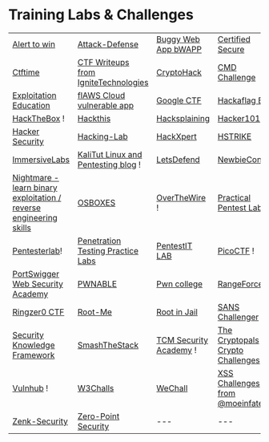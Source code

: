 # Training Labs & Challenges



|                                                                                                       |                                                                                                       |                                                        |                                                                                                   |
| ----------------------------------------------------------------------------------------------------- | ----------------------------------------------------------------------------------------------------- | ------------------------------------------------------ | ------------------------------------------------------------------------------------------------- |
| [Alert to win](https://alf.nu/alert1)                                                                 | [Attack-Defense](https://attackdefense.com/)                                                          | [Buggy Web App bWAPP](http://itsecgames.com)           | [Certified Secure](https://www.certifiedsecure.com)                                               |
| [Ctftime](https://ctftime.org/)                                                                       | [CTF Writeups from IgniteTechnologies](https://github.com/Ignitetechnologies/HackTheBox-CTF-Writeups) | [CryptoHack](https://cryptohack.org/)                  | [CMD Challenge](https://cmdchallenge.com/)                                                        |
| [Exploitation Education](https://exploit.education/)                                                  | [flAWS Cloud vulnerable app](http://flaws.cloud/)                                                     | [Google CTF](https://capturetheflag.withgoogle.com/)   | [Hackaflag BR](https://hackaflag.com.br/)                                                         |
| [HackTheBox](https://www.hackthebox.com/) !                                                           | [Hackthis](https://www.hackthis.co.uk/)                                                               | [Hacksplaining](https://www.hacksplaining.com/lessons) | [Hacker101](https://ctf.hacker101.com/)                                                           |
| [Hacker Security](https://hackersec.com/capture-the-flag-ctf/)                                        | [Hacking-Lab](https://hacking-lab.com/)                                                               | [HackXpert](https://hackxpert.com/)                    | [HSTRIKE](https://hstrike.com/)                                                                   |
| [ImmersiveLabs](https://immersivelabs.com/)                                                           | [KaliTut Linux and Pentesting blog](https://kalitut.com/) !                                           | [LetsDefend](https://letsdefend.io/)                   | [NewbieContest](https://newbiecontest.org/)                                                       |
| [Nightmare - learn binary exploitation / reverse engineering skills](https://guyinatuxedo.github.io/) | [OSBOXES](http://www.osboxes.org/)                                                                    | [OverTheWire](http://overthewire.org/) !               | [Practical Pentest Labs](https://practicalpentestlabs.com/)                                       |
| [Pentesterlab](https://pentesterlab.com/)!                                                            | [Penetration Testing Practice Labs](https://www.amanhardikar.com/mindmaps/Practice.html)              | [PentestIT LAB](https://lab.pentestit.ru/)             | [PicoCTF](https://picoctf.com/) !                                                                 |
| [PortSwigger Web Security Academy](https://portswigger.net/web-security)                              | [PWNABLE](https://pwnable.kr/play.php)                                                                | [Pwn college](https://dojo.pwn.college/)               | [RangeForce](https://www.rangeforce.com/)                                                         |
| [Ringzer0 CTF](https://ringzer0ctf.com/challenges)                                                    | [Root-Me](https://www.root-me.org/)                                                                   | [Root in Jail](http://rootinjail.com/)                 | [SANS Challenger](https://www.holidayhackchallenge.com/)                                          |
| [Security Knowledge Framework](https://demo.securityknowledgeframework.org/dashboard)                 | [SmashTheStack](https://www.smashthestack.org/wargames.html)                                          | [TCM Security Academy](https://academy.tcm-sec.com/) ! | [The Cryptopals Crypto Challenges](https://cryptopals.com/)                                       |
| [Vulnhub](https://www.vulnhub.com/) !                                                                 | [W3Challs](https://w3challs.com/)                                                                     | [WeChall](http://www.wechall.net/)                     | [XSS Challenges from @moeinfatehi](https://github.com/moeinfatehi/xss\_vulnerability\_challenges) |
| [Zenk-Security](https://www.zenk-security.com/)                                                       | [Zero-Point Security](https://training.zeropointsecurity.co.uk/)                                      | ---                                                    | ---                                                                                               |

